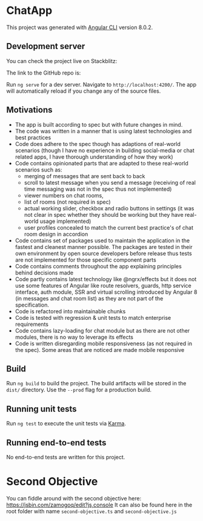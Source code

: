 # ChatApp

This project was generated with [Angular CLI](https://github.com/angular/angular-cli) version 8.0.2.

## Development server

You can check the project live on Stackblitz: 

The link to the GitHub repo is: 

Run `ng serve` for a dev server. Navigate to `http://localhost:4200/`. The app will automatically reload if you change any of the source files.

## Motivations

- The app is built according to spec but with future changes in mind.
- The code was written in a manner that is using latest technologies and best practices
- Code does adhere to the spec though has adaptions of real-world scenarios (though I have no experience in building social-media or chat related apps, I have thorough understanding of how they work)
- Code contains opinionated parts that are adapted to these real-world scenarios such as:
  - merging of messages that are sent back to back
  - scroll to latest message when you send a message (receiving of real time messaging was not in the spec thus not implemented)
  - viewer numbers on chat rooms, 
  - list of rooms (not required in spec)
  - actual working slider, checkbox and radio buttons in settings (it was not clear in spec whether they should be working but they have real-world usage implemented)
  - user profiles concealed to match the current best practice's of chat room design in accordion
- Code contains set of packages used to maintain the application in the fastest and cleanest manner possible. The packages are tested in their own environment by open source developers before release thus tests are not implemented for those specific component parts
- Code contains comments throughout the app explaining principles behind decisions made
- Code partly contains latest technology like @ngrx/effects but it does not use some features of Angular like route resolvers, guards, http service interface, auth module, SSR and virtual scrolling introduced by Angular 8 (in messages and chat room list) as they are not part of the specification.
- Code is refactored into maintainable chunks
- Code is tested with regression & unit tests to match enterprise requirements
- Code contains lazy-loading for chat module but as there are not other modules, there is no way to leverage its effects
- Code is written disregarding mobile responsiveness (as not required in the spec). Some areas that are noticed are made mobile responsive

## Build

Run `ng build` to build the project. The build artifacts will be stored in the `dist/` directory. Use the `--prod` flag for a production build.

## Running unit tests

Run `ng test` to execute the unit tests via [Karma](https://karma-runner.github.io).

## Running end-to-end tests

No end-to-end tests are written for this project.

# Second Objective
You can fiddle around with the second objective here: https://jsbin.com/zamogoq/edit?js,console
It can also be found here in the root folder with name `second-objective.ts` and `second-objective.js`
